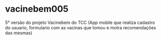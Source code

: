 # vacinebem005
5° versão do projeto Vacinebem do TCC (App mobile que realiza cadastro do usuario, formulario com as vacinas que tomou e motra recomendações das mesmas)
